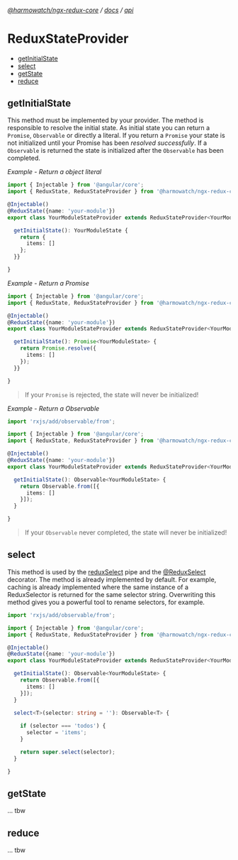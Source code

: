 ###### [@harmowatch/ngx-redux-core](../../README.md) / [docs](../index.md) / [api](./index.md)
 
# ReduxStateProvider

+ [getInitialState](#getinitialstate)
+ [select](#select)
+ [getState](#getstate)
+ [reduce](#reduce)

## getInitialState

This method must be implemented by your provider. The method is responsible to resolve the initial state. As initial state 
you can return a `Promise`, `Observable` or directly a literal. If you return a `Promise` your state is not initialized 
until your Promise has been *resolved successfully*. If a `Observable` is returned the state is initialized after the
`Observable` has been completed.

*Example - Return a object literal*

```ts
import { Injectable } from '@angular/core';
import { ReduxState, ReduxStateProvider } from '@harmowatch/ngx-redux-core';

@Injectable()
@ReduxState({name: 'your-module'})
export class YourModuleStateProvider extends ReduxStateProvider<YourModuleState> {

  getInitialState(): YourModuleState {
    return {
      items: []
    };
  }}

}
```

*Example - Return a Promise*

```ts
import { Injectable } from '@angular/core';
import { ReduxState, ReduxStateProvider } from '@harmowatch/ngx-redux-core';

@Injectable()
@ReduxState({name: 'your-module'})
export class YourModuleStateProvider extends ReduxStateProvider<YourModuleState> {

  getInitialState(): Promise<YourModuleState> {
    return Promise.resolve({
      items: []
    });
  }}

}
```

> If your `Promise` is rejected, the state will never be initialized!

*Example - Return a Observable*

```ts
import 'rxjs/add/observable/from';

import { Injectable } from '@angular/core';
import { ReduxState, ReduxStateProvider } from '@harmowatch/ngx-redux-core';

@Injectable()
@ReduxState({name: 'your-module'})
export class YourModuleStateProvider extends ReduxStateProvider<YourModuleState> {

  getInitialState(): Observable<YourModuleState> {
    return Observable.from([{
      items: []
    }]);
  }

}
```

> If your `Observable` never completed, the state will never be initialized!

## select

This method is used by the [reduxSelect](../pipes/redux-select.md) pipe and the [@ReduxSelect](../decorators/redux-select.md) 
decorator. The method is already implemented by default. For example, caching is already implemented where the same instance
of a ReduxSelector is returned for the same selector string. Overwriting this method gives you a powerful tool to rename
selectors, for example.

```ts
import 'rxjs/add/observable/from';

import { Injectable } from '@angular/core';
import { ReduxState, ReduxStateProvider } from '@harmowatch/ngx-redux-core';

@Injectable()
@ReduxState({name: 'your-module'})
export class YourModuleStateProvider extends ReduxStateProvider<YourModuleState> {

  getInitialState(): Observable<YourModuleState> {
    return Observable.from([{
      items: []
    }]);
  }
  
  select<T>(selector: string = ''): Observable<T> {

    if (selector === 'todos') {
      selector = 'items';
    }

    return super.select(selector);
  }

}
```

## getState

... tbw

## reduce

... tbw
